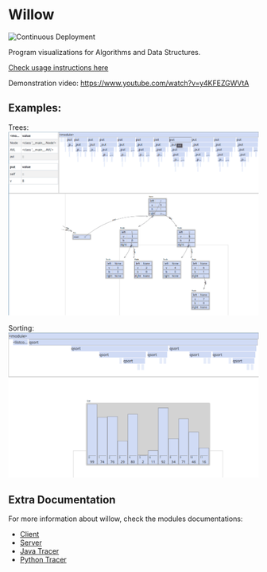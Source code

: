 # Willow

![Continuous Deployment](https://github.com/pedro00dk/willow/workflows/Continuous%20Deployment/badge.svg)

Program visualizations for Algorithms and Data Structures.

[Check usage instructions here](docs/HOW_TO_USE.md)

Demonstration video: https://www.youtube.com/watch?v=y4KFEZGWVtA

## Examples:

Trees:
![](docs/images/tree.gif)

Sorting:
![](docs/images/sort.gif)

## Extra Documentation

For more information about willow, check the modules documentations:

-   [Client](client/README.md)
-   [Server](server/README.md)
-   [Java Tracer](tracers/java/README.md)
-   [Python Tracer](tracers/python/README.md)
